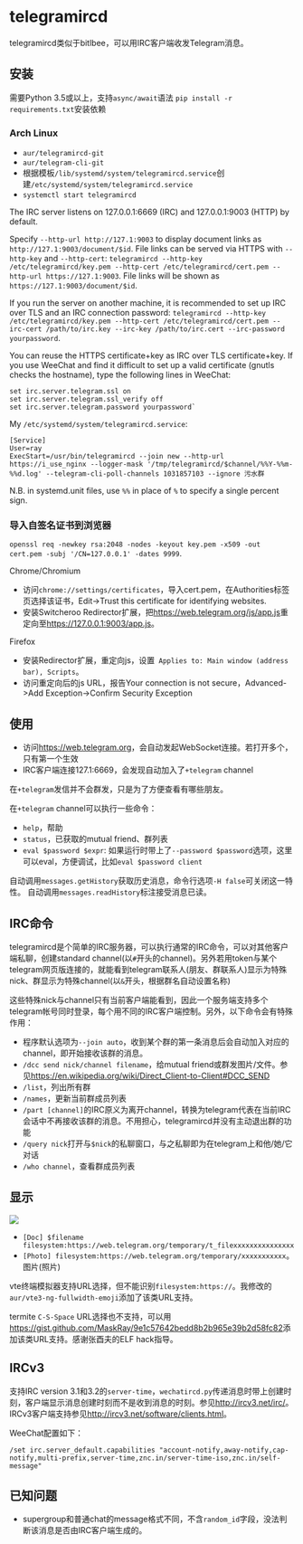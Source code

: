 # telegramircd

telegramircd类似于bitlbee，可以用IRC客户端收发Telegram消息。

## 安装

需要Python 3.5或以上，支持`async/await`语法
`pip install -r requirements.txt`安装依赖

### Arch Linux

- `aur/telegramircd-git`
- `aur/telegram-cli-git`
- 根据模板`/lib/systemd/system/telegramircd.service`创建`/etc/systemd/system/telegramircd.service`
- `systemctl start telegramircd`

The IRC server listens on 127.0.0.1:6669 (IRC) and 127.0.0.1:9003 (HTTP) by default.

Specify `--http-url http://127.1:9003` to display document links as `http://127.1:9003/document/$id`.
File links can be served via HTTPS with `--http-key` and `--http-cert`: `telegramircd --http-key /etc/telegramircd/key.pem --http-cert /etc/telegramircd/cert.pem --http-url https://127.1:9003`. File links will be shown as `https://127.1:9003/document/$id`.

If you run the server on another machine, it is recommended to set up IRC over TLS and an IRC connection password: `telegramircd --http-key /etc/telegramircd/key.pem --http-cert /etc/telegramircd/cert.pem --irc-cert /path/to/irc.key --irc-key /path/to/irc.cert --irc-password yourpassword`.

You can reuse the HTTPS certificate+key as IRC over TLS certificate+key. If you use WeeChat and find it difficult to set up a valid certificate (gnutls checks the hostname), type the following lines in WeeChat:
```
set irc.server.telegram.ssl on
set irc.server.telegram.ssl_verify off
set irc.server.telegram.password yourpassword`
```

My `/etc/systemd/system/telegramircd.service`:
```systemd
[Service]
User=ray
ExecStart=/usr/bin/telegramircd --join new --http-url https://i_use_nginx --logger-mask '/tmp/telegramircd/$channel/%%Y-%%m-%%d.log' --telegram-cli-poll-channels 1031857103 --ignore 污水群
```

N.B. in systemd.unit files, use `%%` in place of `%` to specify a single percent sign.

### 导入自签名证书到浏览器

`openssl req -newkey rsa:2048 -nodes -keyout key.pem -x509 -out cert.pem -subj '/CN=127.0.0.1' -dates 9999`.

Chrome/Chromium

- 访问`chrome://settings/certificates`，导入cert.pem，在Authorities标签页选择该证书，Edit->Trust this certificate for identifying websites.
- 安装Switcheroo Redirector扩展，把<https://web.telegram.org/js/app.js>重定向至<https://127.0.0.1:9003/app.js>。

Firefox

- 安装Redirector扩展，重定向js，设置` Applies to: Main window (address bar), Scripts`。
- 访问重定向后的js URL，报告Your connection is not secure，Advanced->Add Exception->Confirm Security Exception

## 使用

- 访问<https://web.telegram.org>，会自动发起WebSocket连接。若打开多个，只有第一个生效
- IRC客户端连接127.1:6669，会发现自动加入了`+telegram` channel

在`+telegram`发信并不会群发，只是为了方便查看有哪些朋友。

在`+telegram` channel可以执行一些命令：

- `help`，帮助
- `status`，已获取的mutual friend、群列表
- `eval $password $expr`: 如果运行时带上了`--password $password`选项，这里可以eval，方便调试，比如`eval $password client`

自动调用`messages.getHistory`获取历史消息，命令行选项`-H false`可关闭这一特性。
自动调用`messages.readHistory`标注接受消息已读。

## IRC命令

telegramircd是个简单的IRC服务器，可以执行通常的IRC命令，可以对其他客户端私聊，创建standard channel(以`#`开头的channel)。另外若用token与某个telegram网页版连接的，就能看到telegram联系人(朋友、群联系人)显示为特殊nick、群显示为特殊channel(以`&`开头，根据群名自动设置名称)

这些特殊nick与channel只有当前客户端能看到，因此一个服务端支持多个telegram帐号同时登录，每个用不同的IRC客户端控制。另外，以下命令会有特殊作用：

- 程序默认选项为`--join auto`，收到某个群的第一条消息后会自动加入对应的channel，即开始接收该群的消息。
- `/dcc send nick/channel filename`，给mutual friend或群发图片/文件。参见<https://en.wikipedia.org/wiki/Direct_Client-to-Client#DCC_SEND>
- `/list`，列出所有群
- `/names`，更新当前群成员列表
- `/part [channel]`的IRC原义为离开channel，转换为telegram代表在当前IRC会话中不再接收该群的消息。不用担心，telegramircd并没有主动退出群的功能
- `/query nick`打开与`$nick`的私聊窗口，与之私聊即为在telegram上和他/她/它对话
- `/who channel`，查看群成员列表

## 显示

![](https://maskray.me/static/2016-05-07-telegramircd/run.jpg)

- `[Doc] $filename filesystem:https://web.telegram.org/temporary/t_filexxxxxxxxxxxxxxx`
- `[Photo] filesystem:https://web.telegram.org/temporary/xxxxxxxxxxx`。图片(照片)

vte终端模拟器支持URL选择，但不能识别`filesystem:https://`。我修改的`aur/vte3-ng-fullwidth-emoji`添加了该类URL支持。

termite `C-S-Space` URL选择也不支持，可以用<https://gist.github.com/MaskRay/9e1c57642bedd8b2b965e39b2d58fc82>添加该类URL支持。感谢张酉夫的ELF hack指导。

## IRCv3

支持IRC version 3.1和3.2的`server-time`，`wechatircd.py`传递消息时带上创建时刻，客户端显示消息创建时刻而不是收到消息的时刻。参见<http://ircv3.net/irc/>。IRCv3客户端支持参见<http://ircv3.net/software/clients.html>。

WeeChat配置如下：
```
/set irc.server_default.capabilities "account-notify,away-notify,cap-notify,multi-prefix,server-time,znc.in/server-time-iso,znc.in/self-message"
```

## 已知问题

- supergroup和普通chat的message格式不同，不含`random_id`字段，没法判断该消息是否由IRC客户端生成的。
